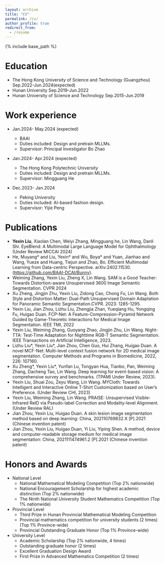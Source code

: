 ```yaml
---
layout: archive
title: "CV"
permalink: /cv/
author_profile: true
redirect_from:
  - /resume
---
```


{% include base_path %}

Education
======
* The Hong Kong University of Science and Technology (Guangzhou) Sep.2022-Jun.2024(expected)
* Hunan University Sep.2019-Jun.2022
* Hunan University of Science and Technology Sep.2015-Jun.2019


Work experience
======
* Jan.2024- May.2024 (expected)
  * BAAI
  * Duties included: Design and pretrain MLLMs.
  * Supervisor: Principal Investigator Bo Zhao

* Jan.2024- Apr.2024 (expected)
  * The Hong Kong Polytechnic University
  * Duties included: Design and pretrain MLLMs.
  * Supervisor: Mingguang He
* Dec.2023- Jan.2024
    * Peking University
    * Duties included: AI-based fashion design.
    * Supervisor: Yijie Peng

Publications
======
* **Yexin Liu**, Xiaolan Chen, Weiyi Zhang, Mingguang he, Lin Wang, Danli Shi. EyeBlend: A Multimodal Large Language Model for Ophthalmology (Under Review MICCAI 2024)
* He, Muyang* and Liu, Yexin* and Wu, Boya* and Yuan, Jianhao and Wang, Yueze and Huang, Tiejun and Zhao, Bo. Efficient Multimodal Learning from Data-centric Perspective. arXiv:2402.11530. (https://github.com/BAAI-DCAI/Bunny).
* Weiming Zhang, Yexin Liu, Zheng X, Lin Wang. SAM is a Good Teacher: Towards Distortion-aware Unsupervised 3600 Image Semantic Segmentation. CVPR 2024
* Xu Zheng, Jingjin Zhu, Yexin Liu, Zidong Cao, Chong Fu, Lin Wang. Both Style and Distortion Matter: Dual-Path Unsupervised Domain Adaptation for Panoramic Semantic Segmentation.CVPR. 2023: 1285-1295.
* Yexin Liu, Jian Zhou, Lizhu Liu, Zhengjia Zhan, Yueqiang Hu, Yongqing Fu, Huigao Duan. FCP-Net: A Feature-Compression-Pyramid Network Guided by Game-Theoretic Interactions for Medical Image Segmentation. IEEE TMI, 2022 
* Yexin Liu, Weiming Zhang, Guoyang Zhao, Jingjin Zhu, Lin Wang. Night-TTA: Test-Time Adaptation for Nighttime RGB-T Semantic Segmentation.  IEEE Transactions on Artificial Intelligence, 2023.
* Lizhu Liu*, Yexin Liu*, Jian Zhou, Chen Guo, Hui Zhang, Huigao Duan. A novel MCF-Net: Multi-level context fusion network for 2D medical image segmentation. Computer Methods and Programs in Biomedicine, 2022, 226: 107160.
* Xu Zheng*, Yexin Liu*, Yunfan Lu, Tongyan Hua, Tianbo, Pan, Weiming Zhang, Dacheng Tao, Lin Wang. Deep learning for event-based vision: A comprehensive survey and benchmarks. (TPAMI Under Review, 2023).
* Yexin Liu, Shuai Zou, Zeyu Wang, Lin Wang. MYCloth: Towards Intelligent and Interactive Online T-Shirt Customization based on User’s Preference. (Under Review CHI, 2023)
* Yexin Liu, Weiming Zhang, Lin Wang. PRAISE: Unsupervised Visible-Infrared ReID via Pseudo-label Correction and Modality-level Alignment. (Under Review RAL)
* Jian Zhou, Yexin Liu, Huigao Duan. A skin lesion image segmentation method based on deep learning: China, 202110769832.X [P].2021 (Chinese invention patent)
* Jian Zhou, Yexin Liu, Huigao Duan, Yi Liu, Yiping Shen. A method, device and computer-readable storage medium for medical image segmentation: China, 2021111474961.2 [P].2021 (Chinese invention patent)

  
Honors and Awards
======
* National Level
  * National Mathematical Modeling Competition (Top 2% nationwide)                          
  * National Encouragement Scholarship for highest academic distinction (Top 2% nationwide)              
  * The Ninth National University Student Mathematics Competition (Top 1% nationwide)                 
* Provincial Level
  * Third Prize in Hunan Provincial Mathematical Modeling Competition                               
  * Provincial mathematics competition for university students (2 times) (Top 1% Province-wide)         
  * Provincial Outstanding Graduate Honor (Top 1% Province-wide)                               
* University Level
  * Academic Scholarship (Top 2% nationwide, 4 times)                                
  * Outstanding graduate honor (2 times)                                               
  * Excellent Graduation Design Award                                     
  * First Prize in Advanced Mathematics Competition (2 times)                                  

